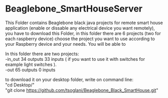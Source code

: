 # Beaglebone_SmartHouseServer


This Folder contains Beaglebone black java projects for remote smart house application (enable or dissable any electrical device you want remotely), you have to download this Folder, in this folder there are 6 projects (two for each raspberry device)  choose the project you want to use according to your Raspberry device and your needs.
You will be able to 

In this folder there are two projects:</br>
 -in_out 34 outputs 33 inputs ( if you want to use it with switches for example light switches ).</br>
 -out 65 outputs 0 inputs </br>

to download it on your desktop folder, write on command line:</br>
"cd Desktop/"</br>
"git clone https://github.com/tsoglani/Beaglebone_Black_SmartHouse.git"
